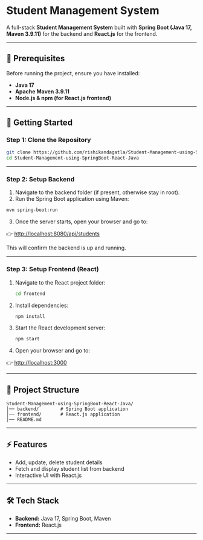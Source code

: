 # Student Management System

A full-stack **Student Management System** built with **Spring Boot (Java 17, Maven 3.9.11)** for the backend and **React.js** for the frontend.

---

## 📌 Prerequisites

Before running the project, ensure you have installed:

- **Java 17**
- **Apache Maven 3.9.11**
- **Node.js & npm (for React.js frontend)**

---

## 🚀 Getting Started

### Step 1: Clone the Repository
```bash
git clone https://github.com/rishikandagatla/Student-Management-using-SpringBoot-React-Java.git
cd Student-Management-using-SpringBoot-React-Java
```

---

### Step 2: Setup Backend

1. Navigate to the backend folder (if present, otherwise stay in root).
2. Run the Spring Boot application using Maven:

```bash
mvn spring-boot:run
```

3. Once the server starts, open your browser and go to:

👉 [http://localhost:8080/api/students](http://localhost:8080/api/students)

This will confirm the backend is up and running.

---

### Step 3: Setup Frontend (React)

1. Navigate to the React project folder:
   ```bash
   cd frontend
   ```
2. Install dependencies:
   ```bash
   npm install
   ```
3. Start the React development server:
   ```bash
   npm start
   ```
4. Open your browser and go to:

👉 [http://localhost:3000](http://localhost:3000)

---

## 📂 Project Structure

```
Student-Management-using-SpringBoot-React-Java/
│── backend/        # Spring Boot application
│── frontend/       # React.js application
│── README.md
```

---

## ⚡ Features

- Add, update, delete student details
- Fetch and display student list from backend
- Interactive UI with React.js
---

## 🛠 Tech Stack

- **Backend:** Java 17, Spring Boot, Maven  
- **Frontend:** React.js

---
